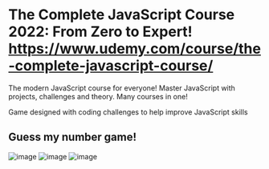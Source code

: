 # The Complete JavaScript Course 2022: From Zero to Expert! https://www.udemy.com/course/the-complete-javascript-course/ #
The modern JavaScript course for everyone! Master JavaScript with projects, challenges and theory. Many courses in one! 

Game designed with coding challenges to help improve JavaScript skills 
## Guess my number game! ##

![image](https://user-images.githubusercontent.com/61083107/143581577-ae23b1af-2a4d-4b0a-b6bb-36f33fcee462.png)
![image](https://user-images.githubusercontent.com/61083107/143581742-04b65720-f4aa-47b7-a6d3-c11b2b54506d.png)
![image](https://user-images.githubusercontent.com/61083107/143581859-d68bcffa-1869-4b8e-a338-86cb871d5532.png)
